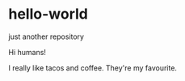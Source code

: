 # hello-world
just another repository

Hi humans!

I really like tacos and coffee.
They're my favourite.
